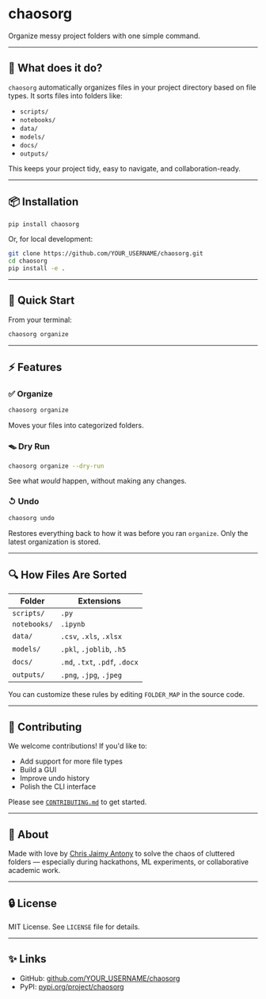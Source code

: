 # chaosorg

Organize messy project folders with one simple command.

---

## 📁 What does it do?

`chaosorg` automatically organizes files in your project directory based on file types. It sorts files into folders like:

* `scripts/`
* `notebooks/`
* `data/`
* `models/`
* `docs/`
* `outputs/`

This keeps your project tidy, easy to navigate, and collaboration-ready.

---

## 📦 Installation

```bash
pip install chaosorg
```

Or, for local development:

```bash
git clone https://github.com/YOUR_USERNAME/chaosorg.git
cd chaosorg
pip install -e .
```

---

## 🚀 Quick Start

From your terminal:

```bash
chaosorg organize
```

---

## ⚡ Features

### ✅ Organize

```bash
chaosorg organize
```

Moves your files into categorized folders.

### 🪤 Dry Run

```bash
chaosorg organize --dry-run
```

See what *would* happen, without making any changes.

### ↺ Undo

```bash
chaosorg undo
```

Restores everything back to how it was before you ran `organize`. Only the latest organization is stored.

---

## 🔍 How Files Are Sorted

| Folder       | Extensions                     |
| ------------ | ------------------------------ |
| `scripts/`   | `.py`                          |
| `notebooks/` | `.ipynb`                       |
| `data/`      | `.csv`, `.xls`, `.xlsx`        |
| `models/`    | `.pkl`, `.joblib`, `.h5`       |
| `docs/`      | `.md`, `.txt`, `.pdf`, `.docx` |
| `outputs/`   | `.png`, `.jpg`, `.jpeg`        |

You can customize these rules by editing `FOLDER_MAP` in the source code.

---

## 🙌 Contributing

We welcome contributions! If you'd like to:

* Add support for more file types
* Build a GUI
* Improve undo history
* Polish the CLI interface

Please see [`CONTRIBUTING.md`](CONTRIBUTING.md) to get started.

---

## 👺 About

Made with love by [Chris Jaimy Antony](https://github.com/ChrisJaimyAntony) to solve the chaos of cluttered folders — especially during hackathons, ML experiments, or collaborative academic work.

---

## 🔒 License

MIT License. See `LICENSE` file for details.

---

## ✨ Links

* GitHub: [github.com/YOUR\_USERNAME/chaosorg](https://github.com/YOUR_USERNAME/chaosorg)
* PyPI: [pypi.org/project/chaosorg](https://pypi.org/project/chaosorg)
